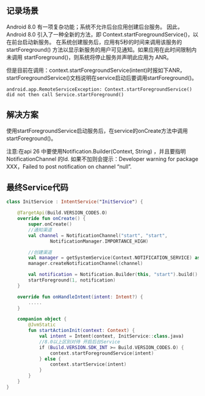 ## 记录场景

Android 8.0 有一项复杂功能；系统不允许后台应用创建后台服务。 因此，Android 8.0 引入了一种全新的方法，即 Context.startForegroundService()，以在前台启动新服务。 
在系统创建服务后，应用有5秒的时间来调用该服务的 startForeground() 方法以显示新服务的用户可见通知。如果应用在此时间限制内未调用 startForeground()，则系统将停止服务并声明此应用为 ANR。

但是目前在调用：context.startForegroundService(intent)时报如下ANR，startForegroundService()文档说明在service启动后要调用startForeground()。

```
android.app.RemoteServiceException: Context.startForegroundService() did not then call Service.startForeground()
```

## 解决方案

使用startForegroundService启动服务后，在service的onCreate方法中调用startForeground()。

注意:在api 26 中要使用Notification.Builder(Context, String) ，并且要指明 NotificationChannel 的Id. 如果不加则会提示：Developer warning for package XXX，Failed to post notification on channel “null”.

## 最终Service代码

```kotlin
class InitService : IntentService("InitService") {

    @TargetApi(Build.VERSION_CODES.O)
    override fun onCreate() {
        super.onCreate()
        //通知渠道
        val channel = NotificationChannel("start", "start",
                NotificationManager.IMPORTANCE_HIGH)

        //创建渠道
        val manager = getSystemService(Context.NOTIFICATION_SERVICE) as NotificationManager
        manager.createNotificationChannel(channel)

        val notification = Notification.Builder(this, "start").build()
        startForeground(1, notification)
    }

    override fun onHandleIntent(intent: Intent?) {
        .....
    }

    companion object {
        @JvmStatic
        fun startActionInit(context: Context) {
            val intent = Intent(context, InitService::class.java)
            //8.0以上区别对待 开启后台Service
            if (Build.VERSION.SDK_INT >= Build.VERSION_CODES.O) {
                context.startForegroundService(intent)
            } else {
                context.startService(intent)
            }
        }
    }
}

```
